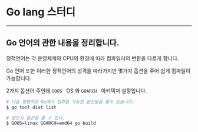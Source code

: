 # Go lang 스터디

---



## Go 언어의 관한 내용을 정리합니다.



정적언어는 각 운영체제와 CPU의 환경에 따라 컴파일러의 변환을 다르게 합니다.

Go 언어 또한 이러한 정적언어의 성격을 따라가지만 몇가지 옵션을 주어 쉽게 컴파일이 가능합니다.

2가지 옵션이 주인데 `GOOS ` OS 와 `GOARCH ` 아키텍쳐 설정입니다.

```bash
# 다음 명령어로 Go에서 컴파일 가능한 옵션들을 볼수 있습니다.
$ go tool dist list
```



```bash
# 빌드시 옵션을 줄 수 있다.
$ GOOS=linux GOARCH=amd64 go build
```

